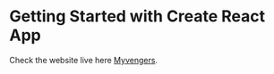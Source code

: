 # Getting Started with Create React App

Check the website live here [Myvengers](https://myvengers.netlify.app/).
